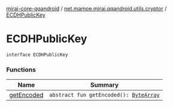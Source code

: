 [mirai-core-qqandroid](../../index.md) / [net.mamoe.mirai.qqandroid.utils.cryptor](../index.md) / [ECDHPublicKey](./index.md)

# ECDHPublicKey

`interface ECDHPublicKey`

### Functions

| Name | Summary |
|---|---|
| [getEncoded](get-encoded.md) | `abstract fun getEncoded(): `[`ByteArray`](https://kotlinlang.org/api/latest/jvm/stdlib/kotlin/-byte-array/index.html) |
